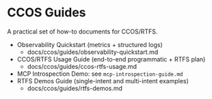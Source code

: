 # CCOS Guides

A practical set of how-to documents for CCOS/RTFS.

- Observability Quickstart (metrics + structured logs)
  - docs/ccos/guides/observability-quickstart.md
- CCOS/RTFS Usage Guide (end-to-end programmatic + RTFS plan)
  - docs/ccos/guides/ccos-rtfs-usage.md
- MCP Introspection Demo: see `mcp-introspection-guide.md`
 - RTFS Demos Guide (single-intent and multi-intent examples)
   - docs/ccos/guides/rtfs-demos.md
